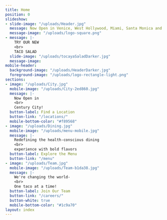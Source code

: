 ```yaml
---
title: Home
position: 0
slideshow:
- slide-image: "/uploads/Header.jpg"
  message: Now Open in Venice, West Hollywood, Miami, Santa Monica and Playa Vista
  message-image: "/uploads/logo-square.png"
- message: |-
    TRY OUR NEW
    <br>
    TACO SALAD
  slide-image: "/uploads/tocayaSaladDarker.jpg"
  message-image: 
mobile-header:
  background-image: "/uploads/HeaderDarker.jpg"
  foreground-image: "/uploads/logo-rectangle-light.png"
sections:
- image: "/uploads/City.jpg"
  mobile-image: "/uploads/City-2ed860.jpg"
  message: |-
    Now Open in
    <br>
    Century City!
  button-label: Find a Location
  button-link: "/locations/"
  mobile-bottom-color: "#f89568"
- image: "/uploads/Dining.jpg"
  mobile-image: "/uploads/menu-mobile.jpg"
  message: |-
    Redefining the health-conscious dining
    <br>
    experience with bold flavors
  button-label: Explore the Menu
  button-link: "/menu"
- image: "/uploads/Team.jpg"
  mobile-image: "/uploads/Team-b1da38.jpg"
  message: |-
    We're changing the world-
    <br>
    One taco at a time!
  button-label: Join Our Team
  button-link: "/careers/"
  button-white: true
  mobile-bottom-color: "#1c9a70"
layout: index
---
```


